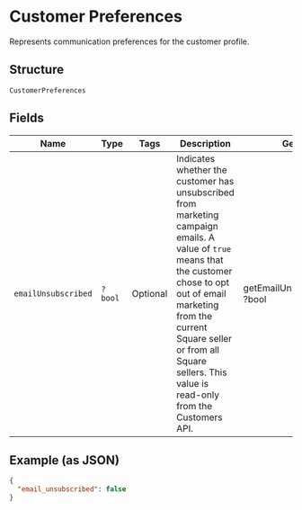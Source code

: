 
# Customer Preferences

Represents communication preferences for the customer profile.

## Structure

`CustomerPreferences`

## Fields

| Name | Type | Tags | Description | Getter | Setter |
|  --- | --- | --- | --- | --- | --- |
| `emailUnsubscribed` | `?bool` | Optional | Indicates whether the customer has unsubscribed from marketing campaign emails. A value of `true` means that the customer chose to opt out of email marketing from the current Square seller or from all Square sellers. This value is read-only from the Customers API. | getEmailUnsubscribed(): ?bool | setEmailUnsubscribed(?bool emailUnsubscribed): void |

## Example (as JSON)

```json
{
  "email_unsubscribed": false
}
```

